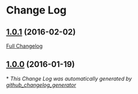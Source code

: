 # Change Log

## [1.0.1](https://github.com/gordonbanderson/page-with-image/tree/1.0.1) (2016-02-02)
[Full Changelog](https://github.com/gordonbanderson/page-with-image/compare/1.0.0...1.0.1)

## [1.0.0](https://github.com/gordonbanderson/page-with-image/tree/1.0.0) (2016-01-19)


\* *This Change Log was automatically generated by [github_changelog_generator](https://github.com/skywinder/Github-Changelog-Generator)*